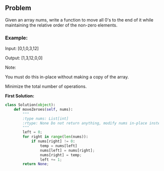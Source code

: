 ## Problem

Given an array nums, write a function to move all 0's to the end of it while maintaining the relative order of the non-zero elements.

### Example:

Input: [0,1,0,3,12]

Output: [1,3,12,0,0]

Note:

You must do this in-place without making a copy of the array.

Minimize the total number of operations.

**First Solution:**
```python
class Solution(object):
    def moveZeroes(self, nums):
        """
        :type nums: List[int]
        :rtype: None Do not return anything, modify nums in-place instead.
        """
        left = 0;
        for right in range(len(nums)):
            if nums[right] != 0:
                temp = nums[left]
                nums[left] = nums[right];
                nums[right] = temp;
                left += 1;
        return None;
```

